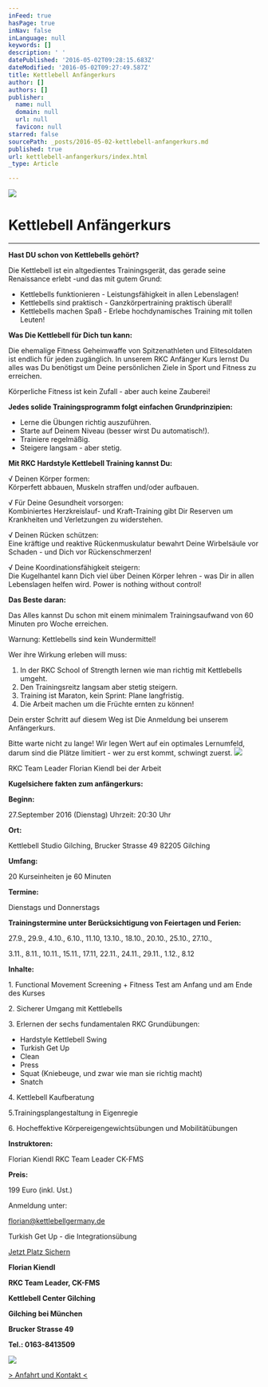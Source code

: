 ```yaml
---
inFeed: true
hasPage: true
inNav: false
inLanguage: null
keywords: []
description: ' '
datePublished: '2016-05-02T09:28:15.683Z'
dateModified: '2016-05-02T09:27:49.587Z'
title: Kettlebell Anfängerkurs
author: []
authors: []
publisher:
  name: null
  domain: null
  url: null
  favicon: null
starred: false
sourcePath: _posts/2016-05-02-kettlebell-anfangerkurs.md
published: true
url: kettlebell-anfangerkurs/index.html
_type: Article

---
```

![](https://the-grid-user-content.s3-us-west-2.amazonaws.com/776f7d54-1eb4-45f0-8ce4-1a89222eddc4.png)

# Kettlebell Anfängerkurs

****

**Hast DU schon von Kettlebells gehört?**

Die Kettlebell ist ein altgedientes Trainingsgerät, das gerade seine Renaissance erlebt -und das mit gutem Grund:

* Kettlebells funktionieren - Leistungsfähigkeit in allen Lebenslagen!
* Kettlebells sind praktisch - Ganzkörpertraining praktisch überall!
* Kettlebells machen Spaß - Erlebe hochdynamisches Training mit tollen Leuten!

**Was Die Kettlebell für Dich tun kann:**

Die ehemalige Fitness Geheimwaffe von Spitzenathleten und Elitesoldaten ist endlich für jeden zugänglich. In unserem RKC Anfänger Kurs lernst Du alles was Du benötigst um Deine persönlichen Ziele in Sport und Fitness zu erreichen.

Körperliche Fitness ist kein Zufall - aber auch keine Zauberei!

**Jedes solide Trainingsprogramm folgt einfachen Grundprinzipien:**

* Lerne die Übungen richtig auszuführen.
* Starte auf Deinem Niveau (besser wirst Du automatisch!).
* Trainiere regelmäßig.
* Steigere langsam - aber stetig.  
  

**Mit RKC Hardstyle Kettlebell Training kannst Du:**

√  Deinen Körper formen:  
Körperfett abbauen, Muskeln straffen und/oder aufbauen.

√ Für Deine Gesundheit vorsorgen:  
Kombiniertes Herzkreislauf- und Kraft-Training gibt Dir Reserven um Krankheiten und Verletzungen zu widerstehen.

√ Deinen Rücken schützen:  
Eine kräftige und reaktive Rückenmuskulatur bewahrt Deine Wirbelsäule vor Schaden - und Dich vor Rückenschmerzen!

√ Deine Koordinationsfähigkeit steigern:  
Die Kugelhantel kann Dich viel über Deinen Körper lehren - was Dir in allen Lebenslagen helfen wird. Power is nothing without control!

**Das Beste daran:**

Das Alles kannst Du schon mit einem minimalem Trainingsaufwand von 60 Minuten pro Woche erreichen.

Warnung: Kettlebells sind kein Wundermittel!

Wer ihre Wirkung erleben will muss:

1. In der RKC School of Strength lernen wie man richtig mit Kettlebells umgeht.
2. Den Trainingsreitz langsam aber stetig steigern.
3. Training ist Maraton, kein Sprint: Plane langfristig.
4. Die Arbeit machen um die Früchte ernten zu können!

Dein erster Schritt auf diesem Weg ist Die Anmeldung bei unserem Anfängerkurs.

Bitte warte nicht zu lange! Wir legen Wert auf ein optimales Lernumfeld, darum sind die Plätze limitiert - wer zu erst kommt, schwingt zuerst.
![](https://the-grid-user-content.s3-us-west-2.amazonaws.com/a567fdca-9835-4cee-abc3-8766722c6335.jpg)

RKC Team Leader Florian Kiendl bei der Arbeit

**Kugelsichere fakten zum anfängerkurs:**

**Beginn:**

27.September 2016 (Dienstag) Uhrzeit: 20:30 Uhr

**Ort:**

Kettlebell Studio Gilching, Brucker Strasse 49 82205 Gilching

**Umfang:**

20 Kurseinheiten je 60 Minuten

**Termine:**

Dienstags und Donnerstags

**Trainingstermine unter Berücksichtigung von Feiertagen und Ferien:**

27.9., 29.9., 4.10., 6.10., 11.10, 13.10., 18.10., 20.10., 25.10., 27.10.,

3.11., 8.11., 10.11., 15.11., 17.11, 22.11., 24.11., 29.11., 1.12., 8.12

**Inhalte:**

1\. Functional Movement Screening + Fitness Test am Anfang und am Ende des Kurses

2\. Sicherer Umgang mit Kettlebells

3\. Erlernen der sechs fundamentalen RKC Grundübungen:

-    Hardstyle Kettlebell Swing   
-   Turkish Get Up  
-  Clean  
-   Press  
-  Squat (Kniebeuge, und zwar wie man sie richtig macht)  
-  Snatch

4\. Kettlebell Kaufberatung

5.Trainingsplangestaltung in Eigenregie

6\. Hocheffektive Körpereigengewichtsübungen und Mobilitätübungen

**Instruktoren:**

Florian Kiendl RKC Team Leader CK-FMS

**Preis:**

199 Euro (inkl. Ust.)

Anmeldung unter:

florian@kettlebellgermany.de

Turkish Get Up - die Integrationsübung

[Jetzt Platz Sichern][0]

**Florian Kiendl**

**RKC Team Leader, CK-FMS**

**Kettlebell Center Gilching**

**Gilching bei München**

**Brucker Strasse 49**

**Tel.: 0163-8413509**

**[][1][][2]**
![](https://the-grid-user-content.s3-us-west-2.amazonaws.com/251936da-3292-4e45-86f4-dd10d598aa7c.png)

[\> Anfahrt und Kontakt <][2]

[0]: http://kettlebellgermany.de/anfaengerkurs.html
[1]: http://kettlebellgermany.de/reservierung-anfaengerkurs.html
[2]: http://kettlebellgermany.de/kontakt.html